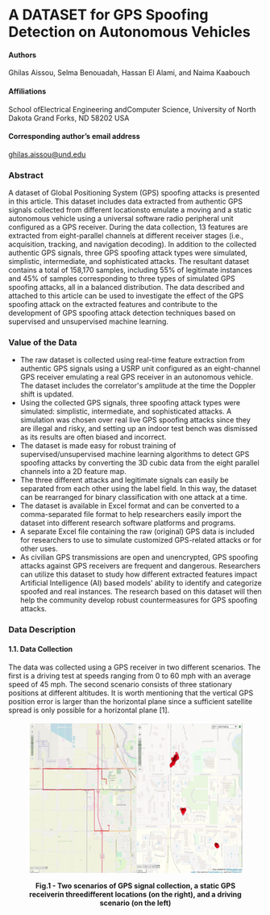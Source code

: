 # A DATASET for GPS Spoofing Detection on Autonomous Vehicles
#### Authors
Ghilas Aissou, Selma Benouadah, Hassan El Alami, and Naima Kaabouch
#### Affiliations
School ofElectrical Engineering andComputer Science, University of North Dakota Grand Forks, ND 58202
USA
#### Corresponding author’s email address
ghilas.aissou@und.edu
### Abstract
A dataset of Global Positioning System (GPS) spoofing attacks is presented in this article. This dataset includes data extracted 
from authentic GPS signals collected from different locationsto emulate a moving and a static autonomous vehicle using a universal
software radio peripheral unit configured as a GPS receiver. During the data collection, 13 features are extracted from eight-parallel 
channels at different receiver stages (i.e., acquisition, tracking, and navigation decoding). In addition to the collected authentic GPS 
signals, three GPS spoofing attack types were simulated, simplistic, intermediate, and sophisticated attacks. The resultant dataset 
contains a total of 158,170 samples, including 55% of legitimate instances and 45% of samples corresponding to three types of 
simulated GPS spoofing attacks, all in a balanced distribution. The data described and attached to this article can be used to 
investigate the effect of the GPS spoofing attack on the extracted features and contribute to the development of GPS spoofing attack 
detection techniques based on supervised and unsupervised machine learning.

### Value of the Data
- The raw dataset is collected using real-time feature extraction from authentic GPS signals using a USRP unit configured as 
an eight-channel GPS receiver emulating a real GPS receiver in an autonomous vehicle. The dataset includes the correlator's 
amplitude at the time the Doppler shift is updated.
- Using the collected GPS signals, three spoofing attack types were simulated: simplistic, intermediate, and sophisticated 
attacks. A simulation was chosen over real live GPS spoofing attacks since they are illegal and risky, and setting up an indoor 
test bench was dismissed as its results are often biased and incorrect.
- The dataset is made easy for robust training of supervised/unsupervised machine learning algorithms to detect GPS spoofing 
attacks by converting the 3D cubic data from the eight parallel channels into a 2D feature map.
- The three different attacks and legitimate signals can easily be separated from each other using the label field. In this way, 
the dataset can be rearranged for binary classification with one attack at a time.
- The dataset is available in Excel format and can be converted to a comma-separated file format to help researchers easily 
import the dataset into different research software platforms and programs.
- A separate Excel file containing the raw (original) GPS data is included for researchers to use to simulate customized GPS-related attacks or for other uses.
- As civilian GPS transmissions are open and unencrypted, GPS spoofing attacks against GPS receivers are frequent and 
dangerous. Researchers can utilize this dataset to study how different extracted features impact Artificial Intelligence (AI) 
based models' ability to identify and categorize spoofed and real instances. The research based on this dataset will then help 
the community develop robust countermeasures for GPS spoofing attacks.

### Data Description 
 
#### 1.1. Data Collection
The data was collected using a GPS receiver in two different scenarios. The first is a driving test at speeds ranging from 0 to 60 mph 
with an average speed of 45 mph. The second scenario consists of three stationary positions at different altitudes. It is worth 
mentioning that the vertical GPS position error is larger than the horizontal plane since a sufficient satellite spread is only possible 
for a horizontal plane [1].
<figure>
<p align="center">
  <img width="460" height="300" src="https://github.com/ghilasaissou/A-DATASET-FOR-GPS-SPOOFING-DETECTION-ON-AUTONOMOUS-VEHICLES/blob/main/Screenshot%202022-11-21%20192901.png">
 <figcaption align = "center"><b>Fig.1 - Two scenarios of GPS signal collection, a static GPS receiverin threedifferent locations 
                                    (on the right), and a driving scenario (on the left)</b></figcaption>
</p>
</figure>
